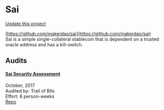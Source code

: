 
# Sai

[Update this project](https://github.com/ConsenSys/blockchainSecurityDB/edit/master/projects/sai.json)
  
[https://github.com/makerdao/sai](https://github.com/makerdao/sai)<br>
Sai is a simple single-collateral stablecoin that is dependent on a trusted oracle address and has a kill-switch.


## Audits



#### [Sai Security Assessment](https://github.com/trailofbits/publications/blob/master/reviews/sai.pdf)

October, 2017<br>
Audited by: Trail of Bits<br>Effort: 8 person-weeks<br>
[Repo](https://github.com/makerdao/sai/tree/e138cbdc8a422e82949be55b8d200c975882ff48)<br>
      

  



